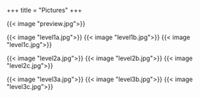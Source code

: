 +++
title = "Pictures"
+++

{{< image "preview.jpg">}}

{{< image "level1a.jpg">}}
{{< image "level1b.jpg">}}
{{< image "level1c.jpg">}}

{{< image "level2a.jpg">}}
{{< image "level2b.jpg">}}
{{< image "level2c.jpg">}}

{{< image "level3a.jpg">}}
{{< image "level3b.jpg">}}
{{< image "level3c.jpg">}}
